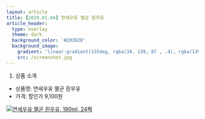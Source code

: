 ```yaml
---
layout: article
title: [2020.01.04] 연세우유 멸균 흰우유
article_header:
  type: overlay
  theme: dark
  background_color: '#203028'
  background_image:
    gradient: 'linear-gradient(135deg, rgba(34, 139, 87 , .4), rgba(139, 34, 139, .4))'
    src: /screenshot.jpg
---
```

1. 상품 소개
- 상품명: 연세우유 멸균 흰우유
- 가격: 할인가 9,100원

[![연세우유 멸균 흰우유, 190ml, 24팩](https://static.coupangcdn.com/image/affiliate/banner/e02972dbb38cb2737015ede66092d3a4@2x.jpg)](https://coupa.ng/bOVQtT)

